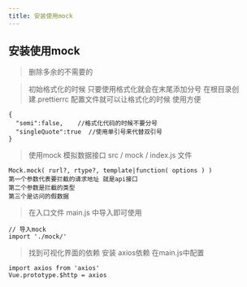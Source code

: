 ```yaml
---
title: 安装使用mock
---
```


## 安装使用mock

> 删除多余的不需要的 

> 初始格式化的时候 只要使用格式化就会在末尾添加分号 
> 在根目录创建.prettierrc 配置文件就可以让格式化的时候 使用方便
```
{
  "semi":false,    //格式化代码的时候不要分号
  "singleQuote":true  //使用单引号来代替双引号
}
```

>  使用mock 模拟数据接口
> src / mock / index.js 文件

```
Mock.mock( rurl?, rtype?, template|function( options ) )
第一个参数代表要拦截的请求地址 就是api接口
第二个参数是拦截的类型
第三个是访问的假数据
```
> 在入口文件 main.js 中导入即可使用

```
// 导入mock
import './mock/'
```

> 找到可视化界面的依赖
> 安装 axios依赖 在main.js中配置
```
import axios from 'axios'
Vue.prototype.$http = axios
```

